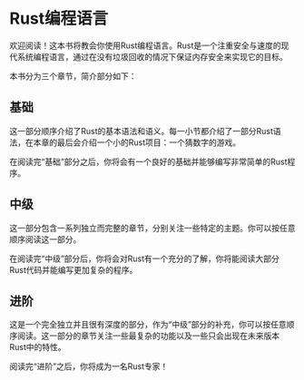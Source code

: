 # Rust编程语言
欢迎阅读！这本书将教会你使用Rust编程语言。Rust是一个注重安全与速度的现代系统编程语言，通过在没有垃圾回收的情况下保证内存安全来实现它的目标。

本书分为三个章节，简介部分如下：

## 基础
这一部分顺序介绍了Rust的基本语法和语义。每一小节都介绍了一部分Rust语法，在本章的最后会介绍一个小的Rust项目：一个猜数字的游戏。

在阅读完“基础”部分之后，你将会有一个良好的基础并能够编写非常简单的Rust程序。

## 中级
这一部分包含一系列独立而完整的章节，分别关注一些特定的主题。你可以按任意顺序阅读这一部分。

在阅读完“中级”部分后，你将会对Rust有一个充分的了解，你将能阅读大部分Rust代码并能编写更加复杂的程序。

## 进阶
这是一个完全独立并且很有深度的部分，作为“中级”部分的补充，你可以按任意顺序阅读。这一部分的章节关注一些最复杂的功能以及一些只会出现在未来版本Rust中的特性。

阅读完“进阶”之后，你将成为一名Rust专家！

